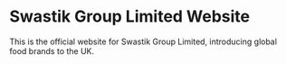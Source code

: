 # Swastik Group Limited Website
This is the official website for Swastik Group Limited, introducing global food brands to the UK.
